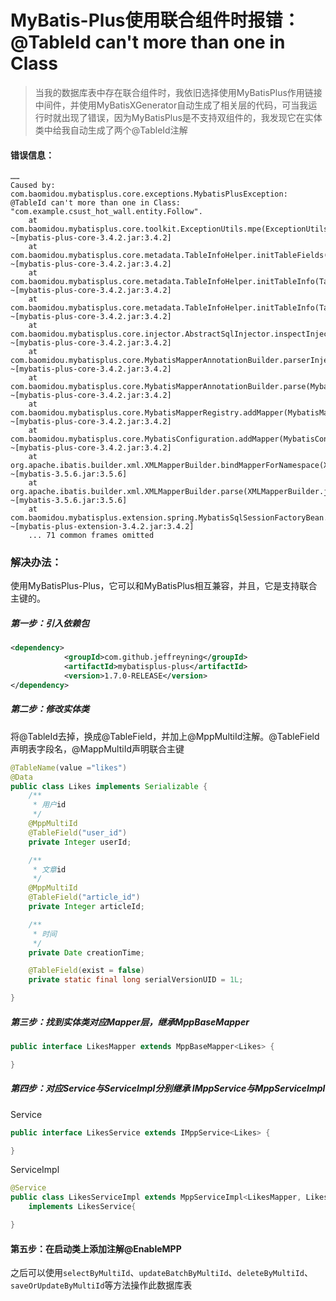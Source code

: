 # MyBatis-Plus使用联合组件时报错：@TableId can't more than one in Class

> 当我的数据库表中存在联合组件时，我依旧选择使用MyBatisPlus作用链接中间件，并使用MyBatisXGenerator自动生成了相关层的代码，可当我运行时就出现了错误，因为MyBatisPlus是不支持双组件的，我发现它在实体类中给我自动生成了两个@TableId注解

#### 错误信息：

```
……
Caused by: com.baomidou.mybatisplus.core.exceptions.MybatisPlusException: @TableId can't more than one in Class: "com.example.csust_hot_wall.entity.Follow".
	at com.baomidou.mybatisplus.core.toolkit.ExceptionUtils.mpe(ExceptionUtils.java:49) ~[mybatis-plus-core-3.4.2.jar:3.4.2]
	at com.baomidou.mybatisplus.core.metadata.TableInfoHelper.initTableFields(TableInfoHelper.java:297) ~[mybatis-plus-core-3.4.2.jar:3.4.2]
	at com.baomidou.mybatisplus.core.metadata.TableInfoHelper.initTableInfo(TableInfoHelper.java:168) ~[mybatis-plus-core-3.4.2.jar:3.4.2]
	at com.baomidou.mybatisplus.core.metadata.TableInfoHelper.initTableInfo(TableInfoHelper.java:144) ~[mybatis-plus-core-3.4.2.jar:3.4.2]
	at com.baomidou.mybatisplus.core.injector.AbstractSqlInjector.inspectInject(AbstractSqlInjector.java:53) ~[mybatis-plus-core-3.4.2.jar:3.4.2]
	at com.baomidou.mybatisplus.core.MybatisMapperAnnotationBuilder.parserInjector(MybatisMapperAnnotationBuilder.java:133) ~[mybatis-plus-core-3.4.2.jar:3.4.2]
	at com.baomidou.mybatisplus.core.MybatisMapperAnnotationBuilder.parse(MybatisMapperAnnotationBuilder.java:123) ~[mybatis-plus-core-3.4.2.jar:3.4.2]
	at com.baomidou.mybatisplus.core.MybatisMapperRegistry.addMapper(MybatisMapperRegistry.java:83) ~[mybatis-plus-core-3.4.2.jar:3.4.2]
	at com.baomidou.mybatisplus.core.MybatisConfiguration.addMapper(MybatisConfiguration.java:152) ~[mybatis-plus-core-3.4.2.jar:3.4.2]
	at org.apache.ibatis.builder.xml.XMLMapperBuilder.bindMapperForNamespace(XMLMapperBuilder.java:432) ~[mybatis-3.5.6.jar:3.5.6]
	at org.apache.ibatis.builder.xml.XMLMapperBuilder.parse(XMLMapperBuilder.java:97) ~[mybatis-3.5.6.jar:3.5.6]
	at com.baomidou.mybatisplus.extension.spring.MybatisSqlSessionFactoryBean.buildSqlSessionFactory(MybatisSqlSessionFactoryBean.java:593) ~[mybatis-plus-extension-3.4.2.jar:3.4.2]
	... 71 common frames omitted
```



### 解决办法：
​	使用MyBatisPlus-Plus，它可以和MyBatisPlus相互兼容，并且，它是支持联合主键的。

##### 第一步：引入依赖包

```xml
<dependency>
            <groupId>com.github.jeffreyning</groupId>
            <artifactId>mybatisplus-plus</artifactId>
            <version>1.7.0-RELEASE</version>
</dependency>
```



##### 第二步：修改实体类

​	将@TableId去掉，换成@TableField，并加上@MppMultiId注解。@TableField声明表字段名，@MappMultiId声明联合主键

```java
@TableName(value ="likes")
@Data
public class Likes implements Serializable {
    /**
     * 用户id
     */
    @MppMultiId
    @TableField("user_id")
    private Integer userId;

    /**
     * 文章id
     */
    @MppMultiId
    @TableField("article_id")
    private Integer articleId;

    /**
     * 时间
     */
    private Date creationTime;

    @TableField(exist = false)
    private static final long serialVersionUID = 1L;

}
```



##### 第三步：找到实体类对应Mapper层，继承MppBaseMapper

```java
public interface LikesMapper extends MppBaseMapper<Likes> {

}
```



##### 第四步：对应Service与ServiceImpl分别继承 IMppService与MppServiceImpl

Service

```java
public interface LikesService extends IMppService<Likes> {

}
```

ServiceImpl

```java
@Service
public class LikesServiceImpl extends MppServiceImpl<LikesMapper, Likes>
    implements LikesService{

}
```



#### 第五步：在启动类上添加注解@EnableMPP

​	之后可以使用`selectByMultiId`、`updateBatchByMultiId`、`deleteByMultiId`、`saveOrUpdateByMultiId`等方法操作此数据库表